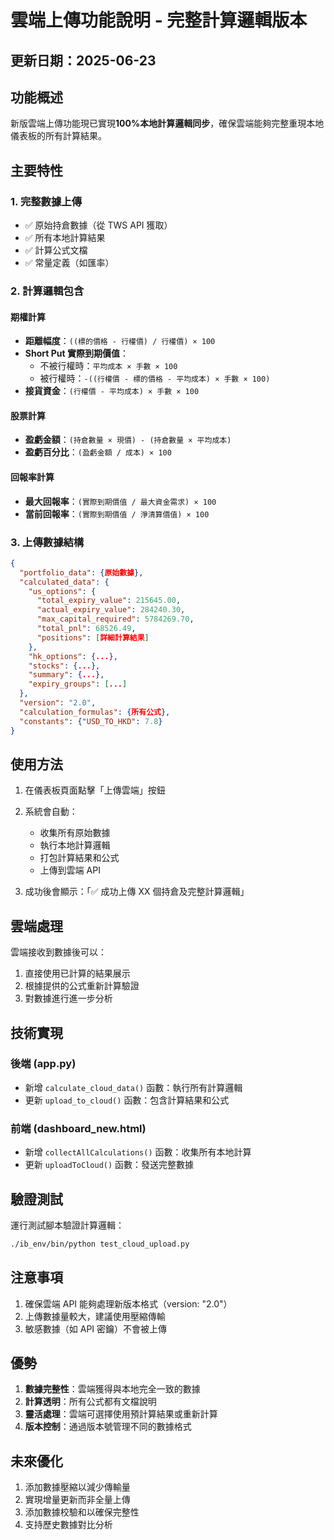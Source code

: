 # 雲端上傳功能說明 - 完整計算邏輯版本

## 更新日期：2025-06-23

## 功能概述

新版雲端上傳功能現已實現**100%本地計算邏輯同步**，確保雲端能夠完整重現本地儀表板的所有計算結果。

## 主要特性

### 1. 完整數據上傳
- ✅ 原始持倉數據（從 TWS API 獲取）
- ✅ 所有本地計算結果
- ✅ 計算公式文檔
- ✅ 常量定義（如匯率）

### 2. 計算邏輯包含

#### 期權計算
- **距離幅度**：`((標的價格 - 行權價) / 行權價) × 100`
- **Short Put 實際到期價值**：
  - 不被行權時：`平均成本 × 手數 × 100`
  - 被行權時：`-((行權價 - 標的價格 - 平均成本) × 手數 × 100)`
- **接貨資金**：`(行權價 - 平均成本) × 手數 × 100`

#### 股票計算
- **盈虧金額**：`(持倉數量 × 現價) - (持倉數量 × 平均成本)`
- **盈虧百分比**：`(盈虧金額 / 成本) × 100`

#### 回報率計算
- **最大回報率**：`(實際到期價值 / 最大資金需求) × 100`
- **當前回報率**：`(實際到期價值 / 淨清算價值) × 100`

### 3. 上傳數據結構

```json
{
  "portfolio_data": {原始數據},
  "calculated_data": {
    "us_options": {
      "total_expiry_value": 215645.00,
      "actual_expiry_value": 284240.30,
      "max_capital_required": 5784269.70,
      "total_pnl": 68526.49,
      "positions": [詳細計算結果]
    },
    "hk_options": {...},
    "stocks": {...},
    "summary": {...},
    "expiry_groups": [...]
  },
  "version": "2.0",
  "calculation_formulas": {所有公式},
  "constants": {"USD_TO_HKD": 7.8}
}
```

## 使用方法

1. 在儀表板頁面點擊「上傳雲端」按鈕
2. 系統會自動：
   - 收集所有原始數據
   - 執行本地計算邏輯
   - 打包計算結果和公式
   - 上傳到雲端 API

3. 成功後會顯示：「✅ 成功上傳 XX 個持倉及完整計算邏輯」

## 雲端處理

雲端接收到數據後可以：
1. 直接使用已計算的結果展示
2. 根據提供的公式重新計算驗證
3. 對數據進行進一步分析

## 技術實現

### 後端 (app.py)
- 新增 `calculate_cloud_data()` 函數：執行所有計算邏輯
- 更新 `upload_to_cloud()` 函數：包含計算結果和公式

### 前端 (dashboard_new.html)
- 新增 `collectAllCalculations()` 函數：收集所有本地計算
- 更新 `uploadToCloud()` 函數：發送完整數據

## 驗證測試

運行測試腳本驗證計算邏輯：
```bash
./ib_env/bin/python test_cloud_upload.py
```

## 注意事項

1. 確保雲端 API 能夠處理新版本格式（version: "2.0"）
2. 上傳數據量較大，建議使用壓縮傳輸
3. 敏感數據（如 API 密鑰）不會被上傳

## 優勢

1. **數據完整性**：雲端獲得與本地完全一致的數據
2. **計算透明**：所有公式都有文檔說明
3. **靈活處理**：雲端可選擇使用預計算結果或重新計算
4. **版本控制**：通過版本號管理不同的數據格式

## 未來優化

1. 添加數據壓縮以減少傳輸量
2. 實現增量更新而非全量上傳
3. 添加數據校驗和以確保完整性
4. 支持歷史數據對比分析
